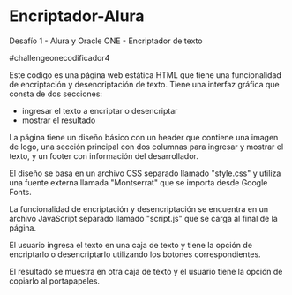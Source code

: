 # Encriptador-Alura
Desafío 1 - Alura y Oracle ONE - Encriptador de texto

#challengeonecodificador4

Este código es una página web estática HTML que tiene una funcionalidad de encriptación y desencriptación de texto.
Tiene una interfaz gráfica que consta de dos secciones: 
- ingresar el texto a encriptar o desencriptar
- mostrar el resultado

La página tiene un diseño básico con un header que contiene una imagen de logo, una sección principal con dos columnas para ingresar y mostrar el texto, y un footer con información del desarrollador. 

El diseño se basa en un archivo CSS separado llamado "style.css" y utiliza una fuente externa llamada "Montserrat" que se importa desde Google Fonts.

La funcionalidad de encriptación y desencriptación se encuentra en un archivo JavaScript separado llamado "script.js" que se carga al final de la página. 

El usuario ingresa el texto en una caja de texto y tiene la opción de encriptarlo o desencriptarlo utilizando los botones correspondientes. 

El resultado se muestra en otra caja de texto y el usuario tiene la opción de copiarlo al portapapeles.
